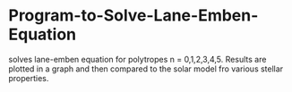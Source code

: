 Program-to-Solve-Lane-Emben-Equation
====================================

solves lane-emben equation for polytropes n = 0,1,2,3,4,5.  Results are plotted in a graph and then compared to the solar model fro various stellar properties.
